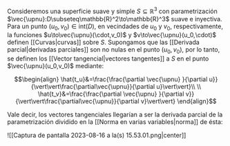 
Consideremos una superficie suave y simple $S\subseteq\mathbb{R}^3$ con parametrización $\vec{\upnu}:D\subseteq\mathbb{R}^2\to\mathbb{R}^3$ suave e inyectiva. Para un punto $(u_0,v_0)\in\text{int}(D)$, en vecindades de $u_0$ y $v_0$, respectivamente, la funciones $u\to\vec{\upnu}(\cdot,v_0)$ y $v\to\vec{\upnu}(u_0,\cdot)$ definen [[Curvas|curvas]] sobre $S$. Supongamos que las [[Derivada parcial|derivadas parciales]] son no nulas en el punto $(u_0,v_0)$, por lo tanto, se definen los [[Vector tangencial|vectores tangentes]] a $S$ en el punto $\vec{\upnu}(u_0,v_0)$ mediante: 

$$\begin{align}
\hat{t_u}&=\frac{\frac{\partial \vec{\upnu} }{\partial u}}{\vert\vert\frac{\partial\vec{\upnu}}{\partial u}\vert\vert}\\  \\
\hat{t_v}&=\frac{\frac{\partial \vec{\upnu} }{\partial v}}{\vert\vert\frac{\partial\vec{\upnu}}{\partial v}\vert\vert}
\end{align}$$

Vale decir, los vectores tangenciales llegarían a ser la derivada parcial de la parametrización dividido en la [[Norma en varias variables|norma]] de ésta:

![[Captura de pantalla 2023-08-16 a la(s) 15.53.01.png|center]]
